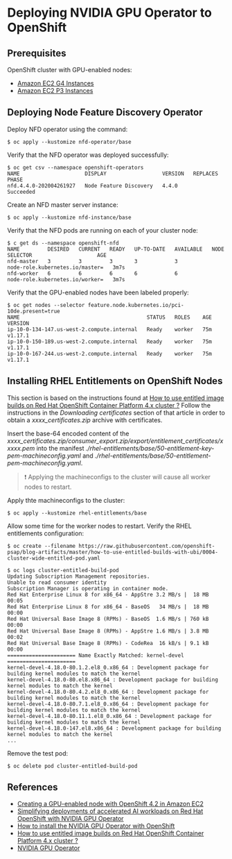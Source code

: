 # Deploying NVIDIA GPU Operator to OpenShift

## Prerequisites

OpenShift cluster with GPU-enabled nodes:

* [Amazon EC2 G4 Instances](https://aws.amazon.com/ec2/instance-types/g4/)
* [Amazon EC2 P3 Instances](https://aws.amazon.com/ec2/instance-types/p3/)

## Deploying Node Feature Discovery Operator

Deploy NFD operator using the command:

```
$ oc apply --kustomize nfd-operator/base
```

Verify that the NFD operator was deployed successfully:

```
$ oc get csv --namespace openshift-operators
NAME                     DISPLAY                  VERSION   REPLACES   PHASE
nfd.4.4.0-202004261927   Node Feature Discovery   4.4.0                Succeeded
```
Create an NFD master server instance:

```
$ oc apply --kustomize nfd-instance/base
```

Verify that the NFD pods are running on each of your cluster node:

```
$ c get ds --namespace openshift-nfd
NAME         DESIRED   CURRENT   READY   UP-TO-DATE   AVAILABLE   NODE SELECTOR                     AGE
nfd-master   3         3         3       3            3           node-role.kubernetes.io/master=   3m7s
nfd-worker   6         6         6       6            6           node-role.kubernetes.io/worker=   3m7s
```

Verify that the GPU-enabled nodes have been labeled properly:

```
$ oc get nodes --selector feature.node.kubernetes.io/pci-10de.present=true
NAME                                         STATUS   ROLES    AGE   VERSION
ip-10-0-134-147.us-west-2.compute.internal   Ready    worker   75m   v1.17.1
ip-10-0-150-189.us-west-2.compute.internal   Ready    worker   75m   v1.17.1
ip-10-0-167-244.us-west-2.compute.internal   Ready    worker   75m   v1.17.1
```

## Installing RHEL Entitlements on OpenShift Nodes

This section is based on the instructions found at [How to use entitled image builds on Red Hat OpenShift Container Platform 4.x cluster ?](https://access.redhat.com/solutions/4908771) Follow the instructions in the *Downloading certificates* section of that article in order to obtain a *xxxx_certificates.zip* archive with certificates.

Insert the base-64 encoded content of the *xxxx_certificates.zip/consumer_export.zip/export/entitlement_certificates/xxxxx.pem* into the manifest *./rhel-entitlements/base/50-entitlement-key-pem-machineconfig.yaml* and *./rhel-entitlements/base/50-entitlement-pem-machineconfig.yaml*.

> :exclamation: Applying the machineconfigs to the cluster will cause all worker nodes to restart.

Apply thte machineconfigs to the cluster:

```
$ oc apply --kustomize rhel-entitlements/base
```

Allow some time for the worker nodes to restart. Verify the RHEL entitlements configuration:

```
$ oc create --filename https://raw.githubusercontent.com/openshift-psap/blog-artifacts/master/how-to-use-entitled-builds-with-ubi/0004-cluster-wide-entitled-pod.yaml
```

```
$ oc logs cluster-entitled-build-pod
Updating Subscription Management repositories.
Unable to read consumer identity
Subscription Manager is operating in container mode.
Red Hat Enterprise Linux 8 for x86_64 - AppStre 3.2 MB/s |  18 MB     00:05    
Red Hat Enterprise Linux 8 for x86_64 - BaseOS   34 MB/s |  18 MB     00:00    
Red Hat Universal Base Image 8 (RPMs) - BaseOS  1.6 MB/s | 760 kB     00:00    
Red Hat Universal Base Image 8 (RPMs) - AppStre 1.6 MB/s | 3.8 MB     00:02    
Red Hat Universal Base Image 8 (RPMs) - CodeRea  16 kB/s | 9.1 kB     00:00    
====================== Name Exactly Matched: kernel-devel ======================
kernel-devel-4.18.0-80.1.2.el8_0.x86_64 : Development package for building kernel modules to match the kernel
kernel-devel-4.18.0-80.el8.x86_64 : Development package for building kernel modules to match the kernel
kernel-devel-4.18.0-80.4.2.el8_0.x86_64 : Development package for building kernel modules to match the kernel
kernel-devel-4.18.0-80.7.1.el8_0.x86_64 : Development package for building kernel modules to match the kernel
kernel-devel-4.18.0-80.11.1.el8_0.x86_64 : Development package for building kernel modules to match the kernel
kernel-devel-4.18.0-147.el8.x86_64 : Development package for building kernel modules to match the kernel
...
```

Remove the test pod:

```
$ oc delete pod cluster-entitled-build-pod
```

## References

* [Creating a GPU-enabled node with OpenShift 4.2 in Amazon EC2](https://www.openshift.com/blog/creating-a-gpu-enabled-node-with-openshift-4-2-in-amazon-ec2)
* [Simplifying deployments of accelerated AI workloads on Red Hat OpenShift with NVIDIA GPU Operator](https://www.openshift.com/blog/simplifying-deployments-of-accelerated-ai-workloads-on-red-hat-openshift-with-nvidia-gpu-operator)
* [How to install the NVIDIA GPU Operator with OpenShift](https://access.redhat.com/solutions/4908611)
* [How to use entitled image builds on Red Hat OpenShift Container Platform 4.x cluster ?](https://access.redhat.com/solutions/4908771)
* [NVIDIA GPU Operator](https://github.com/NVIDIA/gpu-operator)

